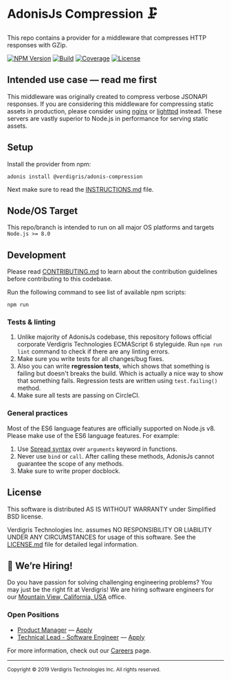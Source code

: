 # AdonisJs Compression 🗜

This repo contains a provider for a middleware that compresses HTTP responses
with GZip.

[![NPM Version][npm-image]][npm-url]
[![Build][circleci-image]][circleci-url]
[![Coverage][codecov-image]][codecov-url]
[![License][license-image]](LICENSE.md)

## Intended use case — read me first

This middleware was originally created to compress verbose JSONAPI responses.
If you are considering this middleware for compressing static assets in
production, please consider using [nginx][nginx-url] or [lighttpd][lighttpd-url]
instead. These servers are vastly superior to Node.js in performance for serving
static assets.

## Setup

Install the provider from npm:

    adonis install @verdigris/adonis-compression

Next make sure to read the [INSTRUCTIONS.md](INSTRUCTIONS.md) file.

## Node/OS Target

This repo/branch is intended to run on all major OS platforms and targets
`Node.js >= 8.0`

## Development

Please read [CONTRIBUTING.md](CONTRIBUTING.md) to learn about the contribution
guidelines before contributing to this codebase.

Run the following command to see list of available npm scripts:

    npm run

### Tests & linting

1. Unlike majority of AdonisJs codebase, this repository follows official
   corporate Verdigris Technologies ECMAScript 6 styleguide. Run `npm run lint`
   command to check if there are any linting errors.
2. Make sure you write tests for all changes/bug fixes.
3. Also you can write **regression tests**, which shows that something is
   failing but doesn't breaks the build. Which is actually a nice way to show
   that something fails. Regression tests are written using `test.failing()`
   method.
4. Make sure all tests are passing on CircleCI.

### General practices

Most of the ES6 language features are officially supported on Node.js v8. Please
make use of the ES6 language features. For example:

1. Use [Spread syntax][mdn-js-spread] over `arguments` keyword in functions.
2. Never use `bind` or `call`. After calling these methods, AdonisJs cannot
   guarantee the scope of any methods.
3. Make sure to write proper docblock.

## License

This software is distributed AS IS WITHOUT WARRANTY under Simplified BSD
license.

Verdigris Technologies Inc. assumes NO RESPONSIBILITY OR LIABILITY UNDER ANY
CIRCUMSTANCES for usage of this software. See the [LICENSE.md](LICENSE.md) file
for detailed legal information.

## 📣 We’re Hiring!

Do you have passion for solving challenging engineering problems? You may just be the right fit at Verdigris! We are hiring software engineers for our [Mountain View, California, USA](verdigris-location) office.

### Open Positions

* [Product Manager](https://jobs.lever.co/verdigris/bd472be8-df8e-48e9-952a-ad803c44c02f?source=GitHub) — [Apply](https://jobs.lever.co/verdigris/bd472be8-df8e-48e9-952a-ad803c44c02f/apply?source=GitHub)
* [Technical Lead - Software Engineer](https://jobs.lever.co/verdigris/c65cd690-a7bd-4ab6-ab16-16a34888181b?source=GitHub) — [Apply](https://jobs.lever.co/verdigris/c65cd690-a7bd-4ab6-ab16-16a34888181b/apply?source=GitHub)

For more information, check out our [Careers](verdigris-careers) page.

---

<sub>Copyright © 2019 Verdigris Technologies Inc. All rights reserved.</sub>

[npm-image]: https://img.shields.io/npm/v/@verdigris/adonis-compression.svg?style=flat-square
[npm-url]: https://npmjs.org/package/@verdigris/adonis-compression
[circleci-image]: https://img.shields.io/circleci/project/github/VerdigrisTech/adonis-compression.svg?style=flat-square
[circleci-url]: https://circleci.com/gh/VerdigrisTech/adonis-compression
[license-image]: https://img.shields.io/github/license/VerdigrisTech/adonis-compression.svg?style=flat-square
[codecov-image]: https://img.shields.io/codecov/c/github/VerdigrisTech/adonis-compression.svg?style=flat-square
[codecov-url]: https://codecov.io/gh/VerdigrisTech/adonis-compression
[nginx-url]: https://www.nginx.com
[lighttpd-url]: https://www.lighttpd.net
[mdn-js-spread]: https://developer.mozilla.org/en-US/docs/Web/JavaScript/Reference/Operators/Spread_syntax
[verdigris-location]: https://www.google.com/maps/place/Verdigris+Technologies/@37.4105674,-122.0605774,17z
[verdigris-careers]: https://verdigris.co/careers
